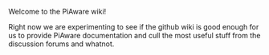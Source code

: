 Welcome to the PiAware wiki!

Right now we are experimenting to see if the github wiki is good enough for us to provide PiAware documentation and cull the most useful stuff from the discussion forums and whatnot.
